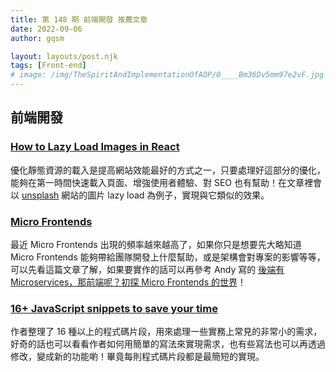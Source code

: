 ```yaml
---
title: 第 148 期 前端開發 推薦文章
date: 2022-09-06
author: gqsm

layout: layouts/post.njk
tags: [Front-end]
# image: /img/TheSpiritAndImplementationOfAOP/0____Bm36Dv5mm97e2vF.jpg
---
```


## 前端開發
<!-- summary -->

### [How to Lazy Load Images in React](https://www.freecodecamp.org/news/how-to-lazy-load-images-in-react/)

優化靜態資源的載入是提高網站效能最好的方式之一，只要處理好這部分的優化，能夠在第一時間快速載入頁面、增強使用者體驗、對 SEO 也有幫助！在文章裡會以 [unsplash](https://unsplash.com/) 網站的圖片 lazy load 為例子，實現與它類似的效果。

<!-- summary -->

### [Micro Frontends](https://scanskill.com/frontend/micro-frontends/)

最近 Micro Frontends 出現的頻率越來越高了，如果你只是想要先大略知道 Micro Frontends 能夠帶給團隊開發上什麼幫助，或是架構會對專案的影響等等，可以先看這篇文章了解，如果要實作的話可以再參考 Andy 寫的 [後端有 Microservices，那前端呢？初探 Micro Frontends 的世界](https://medium.com/starbugs/%E5%BE%8C%E7%AB%AF%E6%9C%89-microservices-%E9%82%A3%E5%89%8D%E7%AB%AF%E5%91%A2-%E5%88%9D%E6%8E%A2-micro-frontends-%E7%9A%84%E4%B8%96%E7%95%8C-e3c5a4f21798)！

### [16+ JavaScript snippets to save your time](https://devdojo.com/posandu/16-javascript-snippets-to-save-your-time)

作者整理了 16 種以上的程式碼片段，用來處理一些實務上常見的非常小的需求，好奇的話也可以看看作者如何用簡單的寫法來實現需求，也有些寫法也可以再透過修改，變成新的功能喲！畢竟每則程式碼片段都是最簡短的實現。

